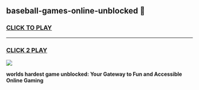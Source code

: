 
## baseball-games-online-unblocked 👋
<h3>
<a href="https://premium.freeplayer.one?title=baseball-games-online-unblocked&ref=14F">CLICK TO PLAY</a></h3>
<hr>

<h3>
<a href="https://premium.freeplayer.one?title=baseball-games-online-unblocked&ref=14F">CLICK 2 PLAY</a>
  
</h3>

<a href="https://premium.freeplayer.one?title=baseball-games-online-unblocked&ref=12F/"><img src="https://clearcache.store/games.png"></a>


**worlds hardest game unblocked: Your Gateway to Fun and Accessible Online Gaming**
